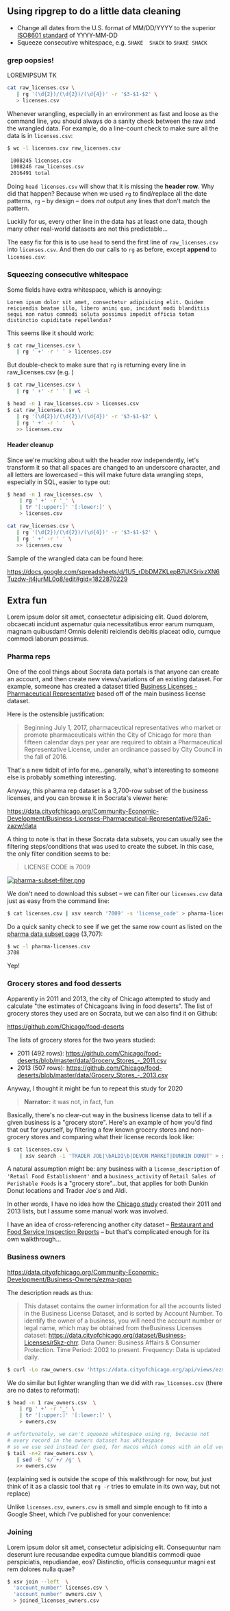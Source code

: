 

## Using ripgrep to do a little data cleaning

- Change all dates from the U.S. format of MM/DD/YYYY to the superior [ISO8601 standard](https://en.wikipedia.org/wiki/ISO_8601) of YYYY-MM-DD
- Squeeze consecutive whitespace, e.g. `SHAKE  SHACK` to `SHAKE SHACK`


### grep oopsies!

LOREMIPSUM TK

```sh
cat raw_licenses.csv \
   | rg '(\d{2})/(\d{2})/(\d{4})' -r '$3-$1-$2' \
   > licenses.csv
```


Whenever wrangling, especially in an environment as fast and loose as the command line, you should always do a sanity check between the raw and the wrangled data. For example, do a line-count check to make sure all the data is in `licenses.csv`:

```sh
$ wc -l licenses.csv raw_licenses.csv
```

```sh
 1008245 licenses.csv
 1008246 raw_licenses.csv
 2016491 total
```

Doing `head licenses.csv` will show that it is missing the **header row**. Why did that happen? Because when we used `rg` to find/replace all the date patterns, `rg` – by design – does *not* output any lines that don't match the pattern. 

Luckily for us, every other line in the data has at least one data, though many other real-world datasets are not this predictable...

The easy fix for this is to use `head` to send the first line of `raw_licenses.csv` into `licenses.csv`. And then do our calls to `rg` as before, except **append** to `licenses.csv`:


### Squeezing consecutive whitespace

Some fields have extra whitespace, which is annoying:

```
Lorem ipsum dolor sit amet, consectetur adipisicing elit. Quidem reiciendis beatae illo, libero animi quo, incidunt modi blanditiis sequi non natus commodi soluta possimus impedit officia totam distinctio cupiditate repellendus?
```


This seems like it should work:

```sh
$ cat raw_licenses.csv \
   | rg ' +' -r ' ' > licenses.csv
```

But double-check to make sure that `rg` is returning every line in raw_licenses.csv (e.g. )

```sh
$ cat raw_licenses.csv \
   | rg ' +' -r ' ' | wc -l
```





```sh
$ head -n 1 raw_licenses.csv > licenses.csv
$ cat raw_licenses.csv \
   | rg '(\d{2})/(\d{2})/(\d{4})' -r '$3-$1-$2' \
   | rg ' +' -r ' '  \
   >> licenses.csv
```

#### Header cleanup

Since we're mucking about with the header row independently, let's transform it so that all spaces are changed to an underscore character, and all letters are lowercased – this will make future data wrangling steps, especially in SQL, easier to type out:

```sh
$ head -n 1 raw_licenses.csv  \
    | rg ' +' -r '_' \
    | tr '[:upper:]' '[:lower:]' \
    > licenses.csv

cat raw_licenses.csv \
   | rg '(\d{2})/(\d{2})/(\d{4})' -r '$3-$1-$2' \
   | rg ' +' -r ' ' \
   >> licenses.csv
```

Sample of the wrangled data can be found here:

https://docs.google.com/spreadsheets/d/1U5_rDbDMZKLepB7IJKSrixzXN6Tuzdw-jt4jurML0o8/edit#gid=1822870229


## Extra fun

Lorem ipsum dolor sit amet, consectetur adipisicing elit. Quod dolorem, obcaecati incidunt aspernatur quia necessitatibus error earum numquam, magnam quibusdam! Omnis deleniti reiciendis debitis placeat odio, cumque commodi laborum possimus.

### Pharma reps

One of the cool things about Socrata data portals is that anyone can create an account, and then create new views/variations of an existing dataset. For example, someone has created a dataset titled [Business Licenses - Pharmaceutical Representative](https://data.cityofchicago.org/Community-Economic-Development/Business-Licenses-Pharmaceutical-Representative/92a6-zazw) based off of the main business license dataset. 

Here is the ostensible justification:

> Beginning July 1, 2017, pharmaceutical representatives who market or promote pharmaceuticals within the City of Chicago for more than fifteen calendar days per year are required to obtain a Pharmaceutical Representative License, under an ordinance passed by City Council in the fall of 2016.

That's a new tidbit of info for me...generally, what's interesting to someone else is probably something interesting. 

Anyway, this pharma rep dataset is a 3,700-row subset of the business licenses, and you can browse it in Socrata's viewer here:

https://data.cityofchicago.org/Community-Economic-Development/Business-Licenses-Pharmaceutical-Representative/92a6-zazw/data

A thing to note is that in these Socrata data subsets, you can usually see the filtering steps/conditions that was used to create the subset. In this case, the only filter condition seems to be: 

> LICENSE CODE is 7009

<a href="https://data.cityofchicago.org/Community-Economic-Development/Business-Licenses-Pharmaceutical-Representative/92a6-zazw/data
">
<img src="assets/images/pharma-subset-filter.png" alt="pharma-subset-filter.png"></a>

We don't need to download this subset – we can filter our `licenses.csv` data just as easy from the command line:

```sh
$ cat licenses.csv | xsv search '7009' -s 'license_code' > pharma-licenses.csv
```

Do a quick sanity check to see if we get the same row count as listed on the [pharma data subset page](https://data.cityofchicago.org/Community-Economic-Development/Business-Licenses-Pharmaceutical-Representative/92a6-zazw) (3,707):

```sh
$ wc -l pharma-licenses.csv 
3708
```

Yep!

### Grocery stores and food desserts

Apparently in 2011 and 2013, the city of Chicago attempted to study and calculate "the estimates of Chicagoans living in food deserts". The list of grocery stores they used are on Socrata, but we can also find it on Github:

https://github.com/Chicago/food-deserts

The lists of grocery stores for the two years studied:

- 2011 (492 rows): https://github.com/Chicago/food-deserts/blob/master/data/Grocery_Stores_-_2011.csv
- 2013 (507 rows): https://github.com/Chicago/food-deserts/blob/master/data/Grocery_Stores_-_2013.csv

Anyway, I thought it might be fun to repeat this study for 2020

> **Narrator:** it was not, in fact, fun

Basically, there's no clear-cut way in the business license data to tell if a given business is a "grocery store". Here's an example of how you'd find that out for yourself, by filtering a few known grocery stores and non-grocery stores and comparing what their license records look like:

```sh
$ cat licenses.csv \
    | xsv search -i 'TRADER JOE|\bALDI\b|DEVON MARKET|DUNKIN DONUT' > sample.grocers.csv
```

A natural assumption might be: any business with a `license_description` of `'Retail Food Establishment'` and a `business_activity` of `Retail Sales of Perishable Foods` is a "grocery store"...but, that applies for both Dunkin Donut locations and Trader Joe's and Aldi.

In other words, I have no idea how the [Chicago study](https://github.com/Chicago/food-deserts) created their 2011 and 2013 lists, but I assume some manual work was involved.

I have an idea of cross-referencing another city dataset – [Restaurant and Food Service Inspection Reports](https://www.chicago.gov/city/en/depts/cdph/provdrs/healthy_restaurants/svcs/restaurant_food_inspection.html) – but that's complicated enough for its own walkthrough...



### Business owners

https://data.cityofchicago.org/Community-Economic-Development/Business-Owners/ezma-pppn

The description reads as thus:

> This dataset contains the owner information for all the accounts listed in the Business License Dataset, and is sorted by Account Number. To identify the owner of a business, you will need the account number or legal name, which may be obtained from theBusiness Licenses dataset: https://data.cityofchicago.org/dataset/Business-Licenses/r5kz-chrr. Data Owner: Business Affairs & Consumer Protection. Time Period: 2002 to present. Frequency: Data is updated daily.



```sh
$ curl -Lo raw_owners.csv 'https://data.cityofchicago.org/api/views/ezma-pppn/rows.csv?accessType=DOWNLOAD'
```

We do similar but lighter wrangling than we did with `raw_licenses.csv` (there are no dates to reformat):


```sh
$ head -n 1 raw_owners.csv  \
    | rg ' +' -r '_' \
    | tr '[:upper:]' '[:lower:]' \
    > owners.csv

# unfortunately, we can't squeeze whitespace using rg, because not
# every record in the owners dataset has whitespace
# so we use sed instead (or gsed, for macos which comes with an old version of sed by default)
$ tail -n+2 raw_owners.csv \
   | sed -E 's/ +/ /g' \
   >> owners.csv
```

(explaining sed is outside the scope of this walkthrough for now, but just think of it as a classic tool that `rg -r` tries to emulate in its own way, but not replace)


Unlike `licenses.csv`, `owners.csv` is small and simple enough to fit into a Google Sheet, which I've published for your convenience:



### Joining 

Lorem ipsum dolor sit amet, consectetur adipisicing elit. Consequuntur nam deserunt iure recusandae expedita cumque blanditiis commodi quae perspiciatis, repudiandae, eos? Distinctio, officiis consequuntur magni est rem dolores nulla quae?


```sh
$ xsv join --left  \
  'account_number' licenses.csv \
  'account_number' owners.csv \
  > joined_licenses_owners.csv
```
